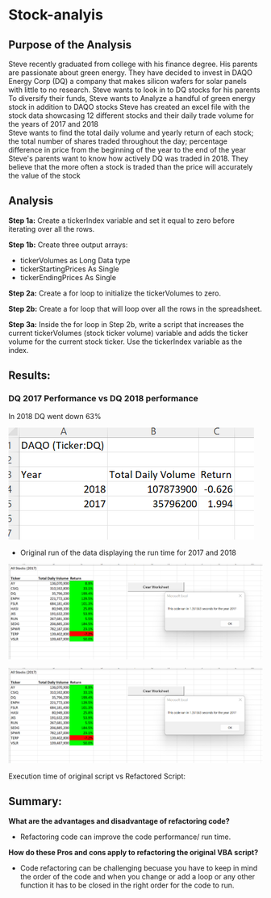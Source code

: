 # Stock-analyis
## Purpose of the Analysis 
Steve recently graduated from college with his finance degree.
His parents are passionate about green energy. 
They have decided to invest in DAQO Energy Corp (DQ)  a company that makes silicon wafers for solar panels with little to no research. 
Steve wants to look in to DQ stocks for his parents
To diversify their funds, Steve wants to Analyze a handful of green energy stock in addition to DAQO stocks
Steve has created an excel file with the stock data showcasing 12 different stocks and their daily trade volume for the years of 2017 and 2018  
Steve wants to find the total daily volume and yearly return of each stock; the total number of shares traded throughout the day; percentage difference in price from the beginning of the year to the end of the year
Steve's parents want to know how actively DQ was traded in 2018. They believe that the more often a stock is traded than the price will accurately the value of the stock



## Analysis 

**Step 1a:**
Create a tickerIndex variable and set it equal to zero before iterating over all the rows. 

**Step 1b:**
Create three output arrays:
  * tickerVolumes as Long Data type 
  * tickerStartingPrices As Single 
  * tickerEndingPrices As Single 
  
**Step 2a:**
Create a for loop to initialize the tickerVolumes to zero.

**Step 2b:**
Create a for loop that will loop over all the rows in the spreadsheet.

**Step 3a:**
Inside the for loop in Step 2b, write a script that increases the current tickerVolumes (stock ticker volume) variable and adds the ticker volume for the current stock ticker.
Use the tickerIndex variable as the index.

## Results:
### DQ 2017 Performance vs   DQ 2018 performance

In 2018 DQ went down 63%

![image](https://github.com/Raellenalos/Stock-analyis/blob/main/Resources/DQ%20Analysis%202017%20vs%202018.png)

* Original run of the data displaying the run time for 2017 and 2018

![image](https://github.com/Raellenalos/Stock-analyis/blob/main/Resources/All%20Stocks%202017.png)

![image](https://github.com/Raellenalos/Stock-analyis/blob/main/Resources/All%20Stocks%202017.png)


Execution time of original script vs Refactored Script:

## Summary: 

 **What are the advantages and disadvantage of refactoring code?**
 
 * Refactoring code can improve the code performance/ run time.
 
 **How do these Pros and cons apply to refactoring the original VBA script?**
 
* Code refactoring can be challenging becuase you have to keep in mind the order of the code and when you change or add a loop or any other function it has to be closed in the right order for the code to run.

